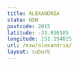 ```yaml
---
title: ALEXANDRIA
state: NSW
postcode: 2015
latitude: -33.910105
longitude: 151.194825
url: /nsw/alexandria/
layout: suburb
---
```

